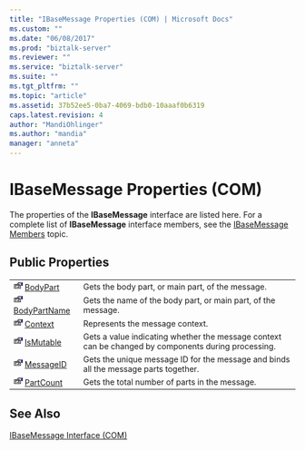 ```yaml
---
title: "IBaseMessage Properties (COM) | Microsoft Docs"
ms.custom: ""
ms.date: "06/08/2017"
ms.prod: "biztalk-server"
ms.reviewer: ""
ms.service: "biztalk-server"
ms.suite: ""
ms.tgt_pltfrm: ""
ms.topic: "article"
ms.assetid: 37b52ee5-0ba7-4069-bdb0-10aaaf0b6319
caps.latest.revision: 4
author: "MandiOhlinger"
ms.author: "mandia"
manager: "anneta"
---
```

# IBaseMessage Properties (COM)
The properties of the **IBaseMessage** interface are listed here. For a complete list of **IBaseMessage** interface members, see the [IBaseMessage Members](../core/ibasemessage-members-com.md) topic.  
  
## Public Properties  
  
|||  
|-|-|  
|![](../core/media/pubproperty.gif "pubproperty") [BodyPart](../core/ibasemessage-bodypart-property-com.md)|Gets the body part, or main part, of the message.|  
|![](../core/media/pubproperty.gif "pubproperty") [BodyPartName](../core/ibasemessage-bodypartname-property-com.md)|Gets the name of the body part, or main part, of the message.|  
|![](../core/media/pubproperty.gif "pubproperty") [Context](../core/ibasemessage-context-property-com.md)|Represents the message context.|  
|![](../core/media/pubproperty.gif "pubproperty") [IsMutable](../core/ibasemessage-ismutable-property-com.md)|Gets a value indicating whether the message context can be changed by components during processing.|  
|![](../core/media/pubproperty.gif "pubproperty") [MessageID](../core/ibasemessage-messageid-property-com.md)|Gets the unique message ID for the message and binds all the message parts together.|  
|![](../core/media/pubproperty.gif "pubproperty") [PartCount](../core/ibasemessage-partcount-property-com.md)|Gets the total number of parts in the message.|  
  
## See Also  
 [IBaseMessage Interface (COM)](../core/ibasemessage-interface-com.md)